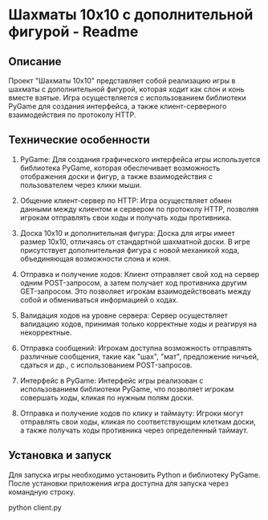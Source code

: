 # Шахматы 10x10 с дополнительной фигурой - Readme

## Описание
Проект "Шахматы 10x10" представляет собой реализацию игры в шахматы с дополнительной фигурой, которая ходит как слон и конь вместе взятые. Игра осуществляется с использованием библиотеки PyGame для создания интерфейса, а также клиент-серверного взаимодействия по протоколу HTTP.

## Технические особенности
1. PyGame: Для создания графического интерфейса игры используется библиотека PyGame, которая обеспечивает возможность отображения доски и фигур, а также взаимодействия с пользователем через клики мыши.

2. Общение клиент-сервер по HTTP: Игра осуществляет обмен данными между клиентом и сервером по протоколу HTTP, позволяя игрокам отправлять свои ходы и получать ходы противника.

3. Доска 10x10 и дополнительная фигура: Доска для игры имеет размер 10x10, отличаясь от стандартной шахматной доски. В игре присутствует дополнительная фигура с новой механикой хода, объединяющая возможности слона и коня.

4. Отправка и получение ходов: Клиент отправляет свой ход на сервер одним POST-запросом, а затем получает ход противника другим GET-запросом. Это позволяет игрокам взаимодействовать между собой и обмениваться информацией о ходах.

5. Валидация ходов на уровне сервера: Сервер осуществляет валидацию ходов, принимая только корректные ходы и реагируя на некорректные.

6. Отправка сообщений: Игрокам доступна возможность отправлять различные сообщения, такие как "шах", "мат", предложение ничьей, сдаться и др., с использованием POST-запросов.

7. Интерфейс в PyGame: Интерфейс игры реализован с использованием библиотеки PyGame, что позволяет игрокам совершать ходы, кликая по нужным полям доски.

8. Отправка и получение ходов по клику и таймауту: Игроки могут отправлять свои ходы, кликая по соответствующим клеткам доски, а также получать ходы противника через определенный таймаут.

## Установка и запуск
Для запуска игры необходимо установить Python и библиотеку PyGame. После установки приложения игра доступна для запуска через командную строку.

python client.py
